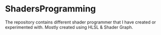 # ShadersProgramming
The repository contains different shader programmer that I have created or experimented with. Mostly created using HLSL & Shader Graph.
